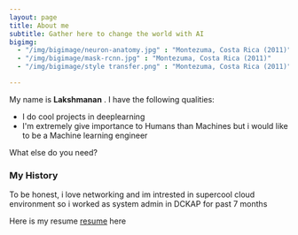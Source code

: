 ```yaml
---
layout: page
title: About me
subtitle: Gather here to change the world with AI 
bigimg:
  - "/img/bigimage/neuron-anatomy.jpg" : "Montezuma, Costa Rica (2011)"
  - "/img/bigimage/mask-rcnn.jpg" : "Montezuma, Costa Rica (2011)"
  - "/img/bigimage/style transfer.png" : "Montezuma, Costa Rica (2011)"

---
```


My name is **Lakshmanan** . I have the following qualities:

- I do cool projects in deeplearning 
- I'm extremely give importance to Humans than Machines but i would like to be a Machine learning engineer 

What else do you need?

### My History

To be honest, i love networking and im intrested in supercool cloud environment so i worked as system admin in DCKAP
for past 7 months

Here is my resume <a href="/resume">resume</a> here
